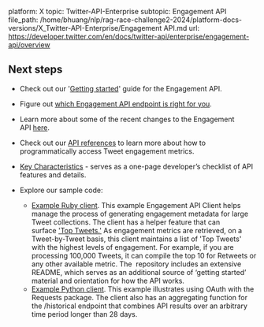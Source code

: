 platform: X
topic: Twitter-API-Enterprise
subtopic: Engagement API
file_path: /home/bhuang/nlp/rag-race-challenge2-2024/platform-docs-versions/X_Twitter-API-Enterprise/Engagement API.md
url: https://developer.twitter.com/en/docs/twitter-api/enterprise/engagement-api/overview


## Next steps

* Check out our '[Getting started](https://developer.twitter.com/content/developer-twitter/en/docs/metrics/get-tweet-engagement/guides/dev-getting-started-engagement-api)' guide for the Engagement API.
* Figure out [which Engagement API endpoint is right for you](https://developer.twitter.com/content/developer-twitter/en/docs/metrics/get-tweet-engagement/guides/selecting-engagement-endpoint).
* Learn more about some of the recent changes to the Engagement API [here](https://developer.twitter.com/content/developer-twitter/en/docs/metrics/get-tweet-engagement/guides/understanding-recent-changes-to-eapi-metrics).
* Check out our [API references](https://developer.twitter.com/content/developer-twitter/en/docs/metrics/get-tweet-engagement/api-reference/post-insights-engagement) to learn more about how to programmatically access Tweet engagement metrics.
* [Key Characteristics](https://developer.twitter.com/en/docs/metrics/get-tweet-engagement/guides/key-characteristics.html) - serves as a one-page developer’s checklist of API features and details.  
      
    
* Explore our sample code:  
    * [Example Ruby client](https://github.com/twitterdev/engagement-api-client-ruby). This example Engagement API Client helps manage the process of generating engagement metadata for large Tweet collections. The client has a helper feature that can surface ['Top Tweets.'](https://github.com/twitterdev/engagement-api-client-ruby#top-tweets) As engagement metrics are retrieved, on a Tweet-by-Tweet basis, this client maintains a list of 'Top Tweets' with the highest levels of engagement. For example, if you are processing 100,000 Tweets, it can compile the top 10 for Retweets or any other available metric. The  repository includes an extensive README, which serves as an additional source of ‘getting started’ material and orientation for how the API works.
    * [Example Python client](https://github.com/twitterdev/Gnip-Insights-Interface). This example illustrates using OAuth with the Requests package. The client also has an aggregating function for the /historical endpoint that combines API results over an arbitrary time period longer than 28 days.